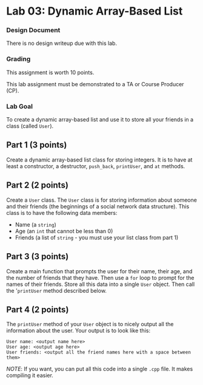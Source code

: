 # Lab 03: Dynamic Array-Based List

### Design Document
There is no design writeup due with this lab.

### Grading
This assignment is worth 10 points.

This lab assignment must be demonstrated to a TA or Course Producer (CP).

### Lab Goal
To create a dynamic array-based list and use it to store all your friends in a class (called `User`).

## Part 1 (3 points)
Create a dynamic array-based list class for storing integers. It is to have at least a constructor, a destructor, `push_back`, `printUser`, and `at` methods.

## Part 2 (2 points)
Create a `User` class. The `User` class is for storing information about someone and their friends (the beginnings of a social network data structure). This class is to have the following data members:
  + Name (a `string`)
  + Age (an `int` that cannot be less than 0)
  + Friends (a list of `string` - you must use your list class from part 1)

## Part 3 (3 points)
Create a main function that prompts the user for their name, their age, and the number of friends that they have. Then use a `for` loop to prompt for the names of their friends. Store all this data into a single `User` object. Then call the '`printUser` method described below.

## Part 4 (2 points)
The `printUser` method of your `User` object is to nicely output all the information about the user. Your output is to look like this:
```
User name: <output name here>
User age: <output age here>
User friends: <output all the friend names here with a space between them>
```

*_NOTE_*: If you want, you can put all this code into a single `.cpp` file. It makes compiling it easier.
